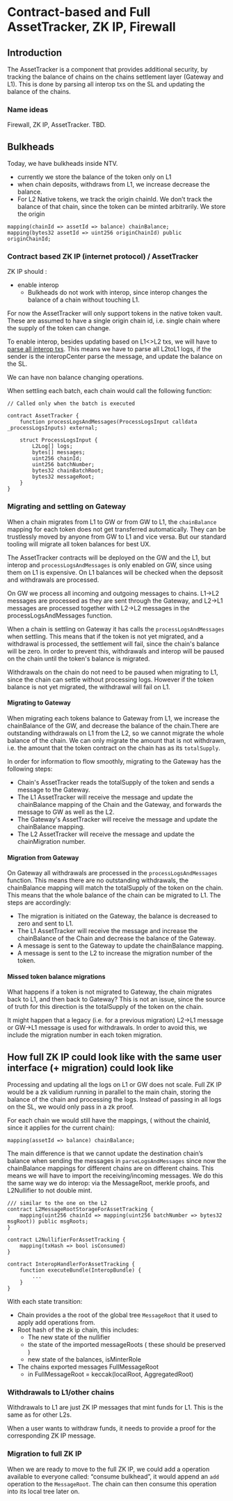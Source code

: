 # Contract-based and Full AssetTracker, ZK IP, Firewall

## Introduction

The AssetTracker is a component that provides additional security, by tracking the balance of chains on the chains settlement layer (Gateway and L1). This is done by parsing all interop txs on the SL and updating the balance of the chains.

### Name ideas

Firewall, ZK IP, AssetTracker. TBD.

## Bulkheads

Today, we have bulkheads inside NTV. 

- currently we store the balance of the token only on L1
- when chain deposits, withdraws from L1, we increase decrease the balance.
- For L2 Native tokens, we track the origin chainId. We don’t track the balance of that chain, since the token can be minted arbitrarily. We store the origin

```solidity
mapping(chainId => assetId => balance) chainBalance;
mapping(bytes32 assetId => uint256 originChainId) public originChainId;
```

### Contract based ZK IP  (internet protocol) / AssetTracker

ZK IP should :

- enable interop
    - Bulkheads do not work with interop, since interop changes the balance of a chain without touching L1.

For now the AssetTracker will only support tokens in the native token vault. These are assumed to have a single origin chain id, i.e. single chain where the supply of the token can change.

To enable interop, besides updating based on L1<>L2 txs, we will have to [parse all interop txs](https://github.com/matter-labs/era-contracts/blob/b5fda9c4dd8171ffb53337711fe8da43b4266026/l1-contracts/contracts/bridge/asset-tracker/AssetTrackerBase.sol#L35). This means we have to parse all L2toL1 logs, if the sender is the interopCenter parse the message, and update the balance on the SL. 

We can have non balance changing operations.

When settling each batch, each chain would call the following function: 

```solidity
// Called only when the batch is executed

contract AssetTracker {
	function processLogsAndMessages(ProcessLogsInput calldata _processLogsInputs) external;

	struct ProcessLogsInput {
		L2Log[] logs;
		bytes[] messages;
		uint256 chainId;
		uint256 batchNumber;
		bytes32 chainBatchRoot;
		bytes32 messageRoot;
	}
}
```

### Migrating and settling on Gateway

When a chain migrates from L1 to GW or from GW to L1, the `chainBalance` mapping for each token does not get transferred automatically. They can be trustlessly moved by anyone from GW to L1 and vice versa. But our standard tooling will migrate all token balances for best UX.

The AssetTracker contracts will be deployed on the GW and the L1, but interop and `processLogsAndMessages` is only enabled on GW, since using them on L1 is expensive. On L1 balances will be checked when the depsosit and withdrawals are processed.

On GW we process all incoming and outgoing messages to chains. L1->L2 messages are processed as they are sent through the Gateway, and L2->L1 messages are processed together with L2->L2 messages in the processLogsAndMessages function.

When a chain is settling on Gateway it has calls the `processLogsAndMessages` when settling. This means that if the token is not yet migrated, and a withdrawal is processed, the settlement will fail, since the chain's balance will be zero. In order to prevent this, withdrawals and interop will be paused on the chain until the token's balance is migrated.

Withdrawals on the chain do not need to be paused when migrating to L1, since the chain can settle without processing logs. However if the token balance is not yet migrated, the withdrawal will fail on L1.

#### Migrating to Gateway

When migrating each tokens balance to Gateway from L1, we increase the chainBalance of the GW, and decrease the balance of the chain.There are outstanding withdrawals on L1 from the L2, so we cannot migrate the whole balance of the chain. We can only migrate the amount that is not withdrawn, i.e. the amount that the token contract on the chain has as its `totalSupply`.

In order for information to flow smoothly, migrating to the Gateway has the following steps:

- Chain's AssetTracker reads the totalSupply of the token and sends a message to the Gateway.
- The L1 AssetTracker will receive the message and update the chainBalance mapping of the Chain and the Gateway, and forwards the message to GW as well as the L2.
- The Gateway's AssetTracker will receive the message and update the chainBalance mapping.
- The L2 AssetTracker will receive the message and update the chainMigration number.

#### Migration from Gateway

On Gateway all withdrawals are processed in the `processLogsAndMessages` function. This means there are no outstanding withdrawals, the chainBalance mapping will match the totalSupply of the token on the chain. This means that the whole balance of the chain can be migrated to L1. The steps are accordingly:

- The migration is initiated on the Gateway, the balance is decreased to zero and sent to L1.
- The L1 AssetTracker will receive the message and increase the chainBalance of the Chain and decrease the balance of the Gateway.
- A message is sent to the Gateway to update the chainBalance mapping.
- A message is sent to the L2 to increase the migration number of the token.

#### Missed token balance migrations

What happens if a token is not migrated to Gateway, the chain migrates back to L1, and then back to Gateway? This is not an issue, since the source of truth for this direction is the totalSupply of the token on the chain.

It might happen that a legacy (i.e. for a previous migration) L2->L1 message or GW->L1 message is used for withdrawals. In order to avoid this, we include the migration number in each token migration.


## How full ZK IP could look like with the same user interface (+ migration) could look like

Processing and updating all the logs on L1 or GW does not scale. Full ZK IP would be a zk validium running in parallel to the main chain, storing the balance of the chain and processing the logs. Instead of passing in all logs on the SL, we would only pass in a zk proof.  

For each chain we would still have the mappings, ( without the chainId, since it applies for the current chain):

```solidity
mapping(assetId => balance) chainBalance;
```

The main difference is that we cannot update the destination chain’s balance when sending the messages in `parseLogsAndMessages` since now the chainBalance mappings for different chains are on different chains. This means we will have to import the receiving/incoming messages. We do this the same way we do interop: via the MessageRoot, merkle proofs, and L2Nullifier to not double mint. 

```solidity
/// similar to the one on the L2
contract L2MessageRootStorageForAssetTracking {
	mapping(uint256 chainId => mapping(uint256 batchNumber => bytes32 msgRoot)) public msgRoots;
}

contract L2NullifierForAssetTracking {
	mapping(txHash => bool isConsumed)
}

contract InteropHandlerForAssetTracking {
	function executeBundle(InteropBundle) {
		...
	}
}
```

With each state transition:

- Chain provides a the root of the global tree `MessageRoot` that it used to apply add operations from.
- Root hash of the zk ip chain, this includes:
    - The new state of the nullifier
    - the state of the imported messageRoots ( these should be preserved )
    - new state of the balances, isMinterRole
- The chains exported messages FullMessageRoot
    - in FullMessageRoot = keccak(localRoot, AggregatedRoot)
    

### Withdrawals to L1/other chains

Withdrawals to L1 are just ZK IP messages that mint funds for L1. This is the same as for other L2s.

When a user wants to withdraw funds, it needs to provide a proof for the corresponding ZK IP message. 

  

### Migration to full ZK IP

When we are ready to move to the full ZK IP, we could add a operation available to everyone called: “consume bulkhead”, it would append an `add` operation to the `MessageRoot`. The chain can then consume this operation into its local tree later on.